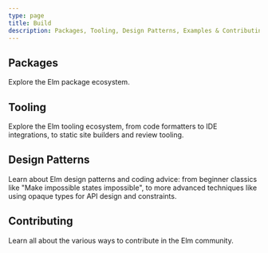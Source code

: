 ```yaml
---
type: page
title: Build
description: Packages, Tooling, Design Patterns, Examples & Contributing.
---
```


## Packages

Explore the Elm package ecosystem.

## Tooling

Explore the Elm tooling ecosystem, from code formatters to IDE integrations, to static site builders and review tooling.

## Design Patterns

Learn about Elm design patterns and coding advice: from beginner classics like "Make impossible states impossible", to more advanced techniques like using opaque types for API design and constraints.

## Contributing

Learn all about the various ways to contribute in the Elm community.
